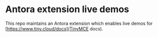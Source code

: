 # Antora extension live demos

This repo maintains an Antora extension which enables live demos for [https://www.tiny.cloud/docs](TinyMCE docs).